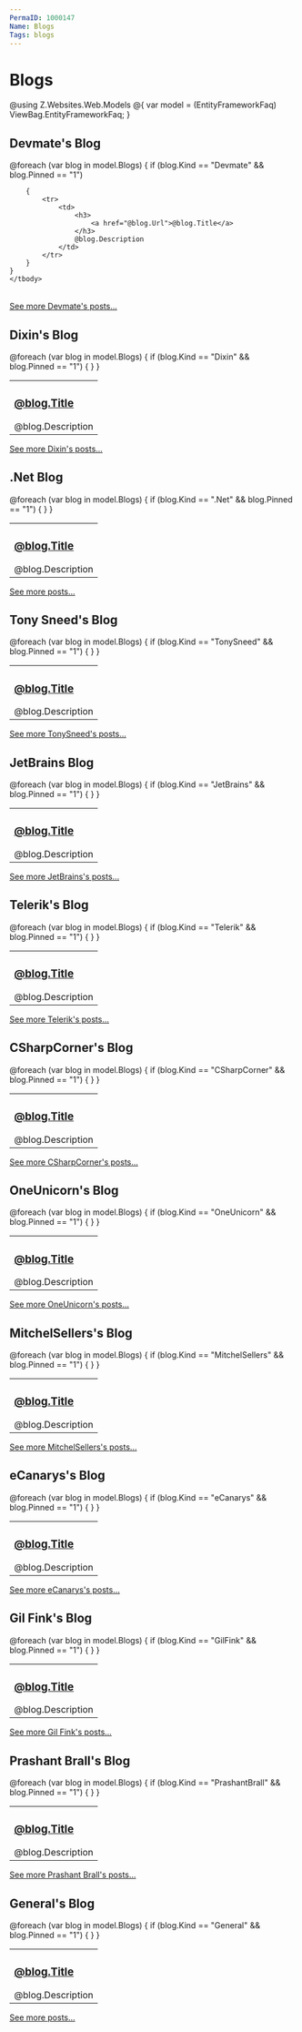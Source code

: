 ```yaml
---
PermaID: 1000147
Name: Blogs
Tags: blogs
---
```


# Blogs

@using Z.Websites.Web.Models
@{
    var model = (EntityFrameworkFaq) ViewBag.EntityFrameworkFaq;
}

<h2>Devmate's Blog</h2>

<table>
    <tbody>
    @foreach (var blog in model.Blogs)
    {
        if (blog.Kind == "Devmate" && blog.Pinned == "1")

        {
            <tr>
                <td>
                    <h3>
                        <a href="@blog.Url">@blog.Title</a>
                    </h3>
                    @blog.Description
                </td>
            </tr>
        }
    }
    </tbody>
</table>

<a href="/devmate-blog">See more Devmate's posts...</a>

<h2>Dixin's Blog</h2>

<table>
    <tbody>
    @foreach (var blog in model.Blogs)
    {
        if (blog.Kind == "Dixin" && blog.Pinned == "1")
        {
            <tr>
                <td>
                    <h3>
                        <a href="@blog.Url">@blog.Title</a>
                    </h3>
                    @blog.Description
                </td>
            </tr>
        }
    }
    </tbody>
</table>

<a href="/dixin-blog">See more Dixin's posts...</a>

<h2>.Net Blog</h2>

<table>
    <tbody>
    @foreach (var blog in model.Blogs)
    {
        if (blog.Kind == ".Net" && blog.Pinned == "1")
        {
            <tr>
                <td>
                    <h3>
                        <a href="@blog.Url">@blog.Title</a>
                    </h3>
                    @blog.Description
                </td>
            </tr>
        }
    }
    </tbody>
</table>

<a href="/dot-net-blog">See more posts...</a>

<h2>Tony Sneed's Blog</h2>

<table>
    <tbody>
    @foreach (var blog in model.Blogs)
    {
        if (blog.Kind == "TonySneed" && blog.Pinned == "1")
        {
            <tr>
                <td>
                    <h3>
                        <a href="@blog.Url">@blog.Title</a>
                    </h3>
                    @blog.Description
                </td>
            </tr>
        }
    }
    </tbody>
</table>

<a href="/tony-sneed-blog">See more TonySneed's posts...</a>

<h2>JetBrains Blog</h2>

<table>
    <tbody>
    @foreach (var blog in model.Blogs)
    {
        if (blog.Kind == "JetBrains" && blog.Pinned == "1")
        {
            <tr>
                <td>
                    <h3>
                        <a href="@blog.Url">@blog.Title</a>
                    </h3>
                    @blog.Description
                </td>
            </tr>
        }
    }
    </tbody>
</table>

<a href="/jet-brains-blog">See more JetBrains's posts...</a>

<h2>Telerik's Blog</h2>

<table>
    <tbody>
    @foreach (var blog in model.Blogs)
    {
        if (blog.Kind == "Telerik" && blog.Pinned == "1")
        {
            <tr>
                <td>
                    <h3>
                        <a href="@blog.Url">@blog.Title</a>
                    </h3>
                    @blog.Description
                </td>
            </tr>
        }
    }
    </tbody>
</table>

<a href="/telerik-blog">See more Telerik's posts...</a>

<h2>CSharpCorner's Blog</h2>

<table>
    <tbody>
    @foreach (var blog in model.Blogs)
    {
        if (blog.Kind == "CSharpCorner" && blog.Pinned == "1")
        {
            <tr>
                <td>
                    <h3>
                        <a href="@blog.Url">@blog.Title</a>
                    </h3>
                    @blog.Description
                </td>
            </tr>
        }
    }
    </tbody>
</table>

<a href="/csharp-corner-blog">See more CSharpCorner's posts...</a>

<h2>OneUnicorn's Blog</h2>

<table>
    <tbody>
    @foreach (var blog in model.Blogs)
    {
        if (blog.Kind == "OneUnicorn" && blog.Pinned == "1")
        {
            <tr>
                <td>
                    <h3>
                        <a href="@blog.Url">@blog.Title</a>
                    </h3>
                    @blog.Description
                </td>
            </tr>
        }
    }
    </tbody>
</table>

<a href="/one-unicorn-blog">See more OneUnicorn's posts...</a>

<h2>MitchelSellers's Blog</h2>

<table>
    <tbody>
    @foreach (var blog in model.Blogs)
    {
        if (blog.Kind == "MitchelSellers" && blog.Pinned == "1")
        {
            <tr>
                <td>
                    <h3>
                        <a href="@blog.Url">@blog.Title</a>
                    </h3>
                    @blog.Description
                </td>
            </tr>
        }
    }
    </tbody>
</table>

<a href="/mitchel-sellers-blog">See more MitchelSellers's posts...</a>

<h2>eCanarys's Blog</h2>

<table>
    <tbody>
    @foreach (var blog in model.Blogs)
    {
        if (blog.Kind == "eCanarys" && blog.Pinned == "1")
        {
            <tr>
                <td>
                    <h3>
                        <a href="@blog.Url">@blog.Title</a>
                    </h3>
                    @blog.Description
                </td>
            </tr>
        }
    }
    </tbody>
</table>

<a href="/ecanarys-blog">See more eCanarys's posts...</a>

<h2>Gil Fink's Blog</h2>

<table>
    <tbody>
    @foreach (var blog in model.Blogs)
    {
        if (blog.Kind == "GilFink" && blog.Pinned == "1")
        {
            <tr>
                <td>
                    <h3>
                        <a href="@blog.Url">@blog.Title</a>
                    </h3>
                    @blog.Description
                </td>
            </tr>
        }
    }
    <tbody>
    </tbody>
</table>

<a href="/gil-fink-blog">See more Gil Fink's posts...</a>

<h2>Prashant Brall's Blog</h2>

<table>
    <tbody>
    @foreach (var blog in model.Blogs)
    {
        if (blog.Kind == "PrashantBrall" && blog.Pinned == "1")
        {
            <tr>
                <td>
                    <h3>
                        <a href="@blog.Url">@blog.Title</a>
                    </h3>
                    @blog.Description
                </td>
            </tr>
        }
    }
    </tbody>
</table>

<a href="/prashant-brall-blog">See more Prashant Brall's posts...</a>

<h2>General's Blog</h2>

<table>
    <tbody>
    @foreach (var blog in model.Blogs)
    {
        if (blog.Kind == "General" && blog.Pinned == "1")
        {
            <tr>
                <td>
                    <h3>
                        <a href="@blog.Url">@blog.Title</a>
                    </h3>
                    @blog.Description
                </td>
            </tr>
        }
    }
    </tbody>
</table>

<a href="/general-blog">See more posts...</a>